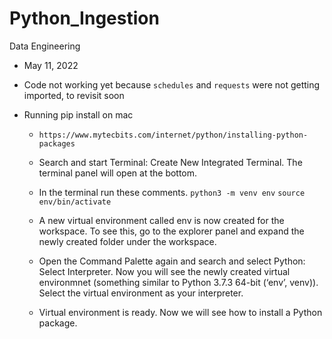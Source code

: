# Python_Ingestion
Data Engineering

- May 11, 2022
- Code not working yet because `schedules` and `requests` were not getting imported, to revisit soon

- Running pip install on mac
    - `https://www.mytecbits.com/internet/python/installing-python-packages`
    - Search and start Terminal: Create New Integrated Terminal. The terminal panel will open at the bottom.
    - In the terminal run these comments.
        `python3 -m venv env`
        `source env/bin/activate`

    - A new virtual environment called env is now created for the workspace. To see this, go to the explorer panel and expand the newly created folder under the workspace.

    - Open the Command Palette again and search and select Python: Select Interpreter. Now you will see the newly created virtual environmnet (something similar to Python 3.7.3 64-bit (‘env’, venv)). Select the virtual environment as your interpreter.

    - Virtual environment is ready. Now we will see how to install a Python package.